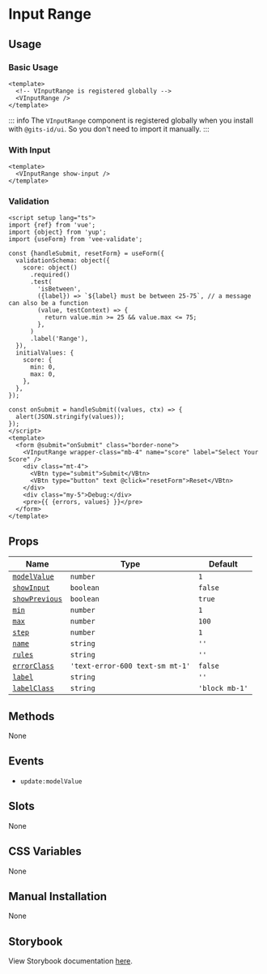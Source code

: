 # Input Range

## Usage

### Basic Usage

```vue
<template>
  <!-- VInputRange is registered globally -->
  <VInputRange />
</template>
```

<LivePreview src="forms-inputrange--default" height="100" />

::: info
The `VInputRange` component is registered globally when you install with `@gits-id/ui`. So you don't need to import it manually.
:::

### With Input

```vue
<template>
  <VInputRange show-input />
</template>
```

<LivePreview src="forms-inputrange--with-input" height="150" />

### Validation

```vue
<script setup lang="ts">
import {ref} from 'vue';
import {object} from 'yup';
import {useForm} from 'vee-validate';

const {handleSubmit, resetForm} = useForm({
  validationSchema: object({
    score: object()
      .required()
      .test(
        'isBetween',
        ({label}) => `${label} must be between 25-75`, // a message can also be a function
        (value, testContext) => {
          return value.min >= 25 && value.max <= 75;
        },
      )
      .label('Range'),
  }),
  initialValues: {
    score: {
      min: 0,
      max: 0,
    },
  },
});

const onSubmit = handleSubmit((values, ctx) => {
  alert(JSON.stringify(values));
});
</script>
<template>
  <form @submit="onSubmit" class="border-none">
    <VInputRange wrapper-class="mb-4" name="score" label="Select Your Score" />
    <div class="mt-4">
      <VBtn type="submit">Submit</VBtn>
      <VBtn type="button" text @click="resetForm">Reset</VBtn>
    </div>
    <div class="my-5">Debug:</div>
    <pre>{{ {errors, values} }}</pre>
  </form>
</template>
```

<LivePreview src="forms-inputrange--validation" height="510" />

## Props

| Name                            | Type                            | Default        |
| ------------------------------- | ------------------------------- | -------------- |
| [`modelValue`](#modelValue)     | `number`                        | `1`            |
| [`showInput`](#showInput)       | `boolean`                       | `false`        |
| [`showPrevious`](#showPrevious) | `boolean`                       | `true`         |
| [`min`](#min)                   | `number`                        | `1`            |
| [`max`](#max)                   | `number`                        | `100`          |
| [`step`](#step)                 | `number`                        | `1`            |
| [`name`](#name)                 | `string`                        | `''`           |
| [`rules`](#rules)               | `string`                        | `''`           |
| [`errorClass`](#errorClass)     | `'text-error-600 text-sm mt-1'` | `false`        |
| [`label`](#label)               | `string`                        | `''`           |
| [`labelClass`](#labelClass)     | `string`                        | `'block mb-1'` |

## Methods

None

## Events

- `update:modelValue`

## Slots

None

## CSS Variables

None

## Manual Installation

None

## Storybook

View Storybook documentation [here](https://gits-ui.web.app/?path=/story/forms-inputrange--default).
